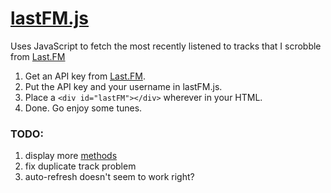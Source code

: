 # [lastFM.js](https://pschfr.github.io/LastFM.js)
Uses JavaScript to fetch the most recently listened to tracks that I scrobble from [Last.FM](http://www.last.fm/)

1. Get an API key from [Last.FM](http://www.last.fm/api/account/create).
3. Put the API key and your username in lastFM.js.
4. Place a `<div id="lastFM"></div>` wherever in your HTML.
5. Done. Go enjoy some tunes.

### TODO:
1. display more [methods](http://www.last.fm/api)
2. fix duplicate track problem
3. auto-refresh doesn't seem to work right?
